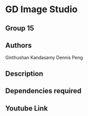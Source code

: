 # GD Image Studio 
## Group 15
## Authors
Ginthushan Kandasamy 
Dennis Peng 
## Description
## Dependencies required
## Youtube Link
